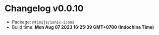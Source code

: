# Changelog v0.0.10

- Package: `@tinijs/ionic-icons`
- Build time: **Mon Aug 07 2023 16:25:39 GMT+0700 (Indochina Time)**

